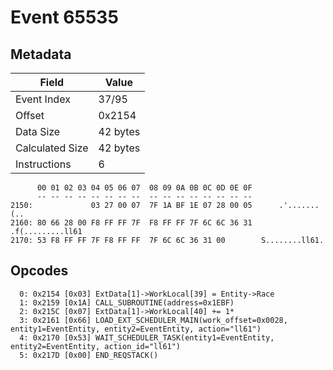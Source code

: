 # Event 65535

## Metadata

| Field           | Value    |
|-----------------|----------|
| Event Index     | 37/95    |
| Offset          | 0x2154   |
| Data Size       | 42 bytes |
| Calculated Size | 42 bytes |
| Instructions    | 6        |

```
      00 01 02 03 04 05 06 07  08 09 0A 0B 0C 0D 0E 0F
      -- -- -- -- -- -- -- --  -- -- -- -- -- -- -- --
2150:             03 27 00 07  7F 1A BF 1E 07 28 00 05      .'.......(..
2160: 80 66 28 00 F8 FF FF 7F  F8 FF FF 7F 6C 6C 36 31  .f(.........ll61
2170: 53 F8 FF FF 7F F8 FF FF  7F 6C 6C 36 31 00        S........ll61.  
```

## Opcodes

```
  0: 0x2154 [0x03] ExtData[1]->WorkLocal[39] = Entity->Race
  1: 0x2159 [0x1A] CALL_SUBROUTINE(address=0x1EBF)
  2: 0x215C [0x07] ExtData[1]->WorkLocal[40] += 1*
  3: 0x2161 [0x66] LOAD_EXT_SCHEDULER_MAIN(work_offset=0x0028, entity1=EventEntity, entity2=EventEntity, action="ll61")
  4: 0x2170 [0x53] WAIT_SCHEDULER_TASK(entity1=EventEntity, entity2=EventEntity, action_id="ll61")
  5: 0x217D [0x00] END_REQSTACK()
```
